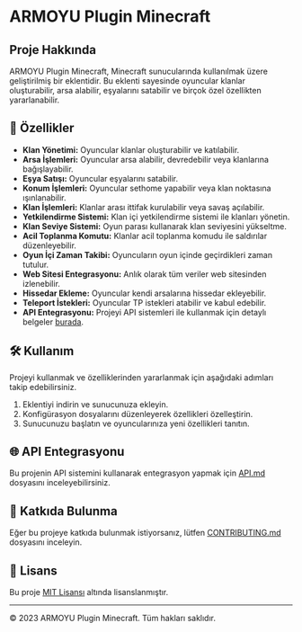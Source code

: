 # ARMOYU Plugin Minecraft

## Proje Hakkında

ARMOYU Plugin Minecraft, Minecraft sunucularında kullanılmak üzere geliştirilmiş bir eklentidir. Bu eklenti sayesinde oyuncular klanlar oluşturabilir, arsa alabilir, eşyalarını satabilir ve birçok özel özellikten yararlanabilir.

## 🚀 Özellikler

- **Klan Yönetimi:** Oyuncular klanlar oluşturabilir ve katılabilir.
- **Arsa İşlemleri:** Oyuncular arsa alabilir, devredebilir veya klanlarına bağışlayabilir.
- **Eşya Satışı:** Oyuncular eşyalarını satabilir.
- **Konum İşlemleri:** Oyuncular sethome yapabilir veya klan noktasına ışınlanabilir.
- **Klan İşlemleri:** Klanlar arası ittifak kurulabilir veya savaş açılabilir.
- **Yetkilendirme Sistemi:** Klan içi yetkilendirme sistemi ile klanları yönetin.
- **Klan Seviye Sistemi:** Oyun parası kullanarak klan seviyesini yükseltme.
- **Acil Toplanma Komutu:** Klanlar acil toplanma komudu ile saldırılar düzenleyebilir.
- **Oyun İçi Zaman Takibi:** Oyuncuların oyun içinde geçirdikleri zaman tutulur.
- **Web Sitesi Entegrasyonu:** Anlık olarak tüm veriler web sitesinden izlenebilir.
- **Hissedar Ekleme:** Oyuncular kendi arsalarına hissedar ekleyebilir.
- **Teleport İstekleri:** Oyuncular TP istekleri atabilir ve kabul edebilir.
- **API Entegrasyonu:** Projeyi API sistemleri ile kullanmak için detaylı belgeler [burada](API.md).

## 🛠 Kullanım

Projeyi kullanmak ve özelliklerinden yararlanmak için aşağıdaki adımları takip edebilirsiniz.

1. Eklentiyi indirin ve sunucunuza ekleyin.
2. Konfigürasyon dosyalarını düzenleyerek özellikleri özelleştirin.
3. Sunucunuzu başlatın ve oyuncularınıza yeni özellikleri tanıtın.

## 🌐 API Entegrasyonu

Bu projenin API sistemini kullanarak entegrasyon yapmak için [API.md](API.md) dosyasını inceleyebilirsiniz.

## 🤝 Katkıda Bulunma

Eğer bu projeye katkıda bulunmak istiyorsanız, lütfen [CONTRIBUTING.md](CONTRIBUTING.md) dosyasını inceleyin.

## 📄 Lisans

Bu proje [MIT Lisansı](LICENSE) altında lisanslanmıştır.

---
© 2023 ARMOYU Plugin Minecraft. Tüm hakları saklıdır.
